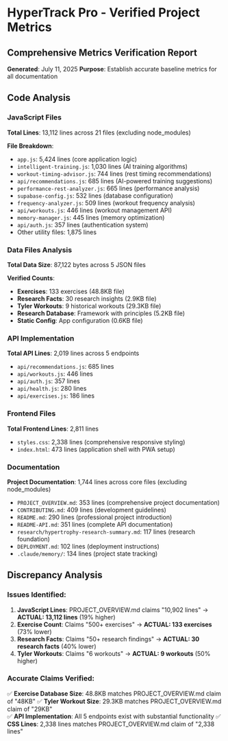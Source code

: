# HyperTrack Pro - Verified Project Metrics

## Comprehensive Metrics Verification Report
**Generated**: July 11, 2025
**Purpose**: Establish accurate baseline metrics for all documentation

## Code Analysis

### JavaScript Files
**Total Lines**: 13,112 lines across 21 files (excluding node_modules)

**File Breakdown**:
- `app.js`: 5,424 lines (core application logic)
- `intelligent-training.js`: 1,030 lines (AI training algorithms)
- `workout-timing-advisor.js`: 744 lines (rest timing recommendations)
- `api/recommendations.js`: 685 lines (AI-powered training suggestions)
- `performance-rest-analyzer.js`: 665 lines (performance analysis)
- `supabase-config.js`: 532 lines (database configuration)
- `frequency-analyzer.js`: 509 lines (workout frequency analysis)
- `api/workouts.js`: 446 lines (workout management API)
- `memory-manager.js`: 445 lines (memory optimization)
- `api/auth.js`: 357 lines (authentication system)
- Other utility files: 1,875 lines

### Data Files Analysis
**Total Data Size**: 87,122 bytes across 5 JSON files

**Verified Counts**:
- **Exercises**: 133 exercises (48.8KB file)
- **Research Facts**: 30 research insights (2.9KB file)
- **Tyler Workouts**: 9 historical workouts (29.3KB file)
- **Research Database**: Framework with principles (5.2KB file)
- **Static Config**: App configuration (0.6KB file)

### API Implementation
**Total API Lines**: 2,019 lines across 5 endpoints
- `api/recommendations.js`: 685 lines
- `api/workouts.js`: 446 lines  
- `api/auth.js`: 357 lines
- `api/health.js`: 280 lines
- `api/exercises.js`: 186 lines

### Frontend Files
**Total Frontend Lines**: 2,811 lines
- `styles.css`: 2,338 lines (comprehensive responsive styling)
- `index.html`: 473 lines (application shell with PWA setup)

### Documentation
**Project Documentation**: 1,744 lines across core files (excluding node_modules)
- `PROJECT_OVERVIEW.md`: 353 lines (comprehensive project documentation)
- `CONTRIBUTING.md`: 409 lines (development guidelines)
- `README.md`: 290 lines (professional project introduction)
- `README-API.md`: 351 lines (complete API documentation)
- `research/hypertrophy-research-summary.md`: 117 lines (research foundation)
- `DEPLOYMENT.md`: 102 lines (deployment instructions)
- `.claude/memory/`: 134 lines (project state tracking)

## Discrepancy Analysis

### Issues Identified:
1. **JavaScript Lines**: PROJECT_OVERVIEW.md claims "10,902 lines" → **ACTUAL: 13,112 lines** (19% higher)
2. **Exercise Count**: Claims "500+ exercises" → **ACTUAL: 133 exercises** (73% lower)
3. **Research Facts**: Claims "50+ research findings" → **ACTUAL: 30 research facts** (40% lower)
4. **Tyler Workouts**: Claims "6 workouts" → **ACTUAL: 9 workouts** (50% higher)

### Accurate Claims Verified:
✅ **Exercise Database Size**: 48.8KB matches PROJECT_OVERVIEW.md claim of "48KB"
✅ **Tyler Workout Size**: 29.3KB matches PROJECT_OVERVIEW.md claim of "29KB"  
✅ **API Implementation**: All 5 endpoints exist with substantial functionality
✅ **CSS Lines**: 2,338 lines matches PROJECT_OVERVIEW.md claim of "2,338 lines"